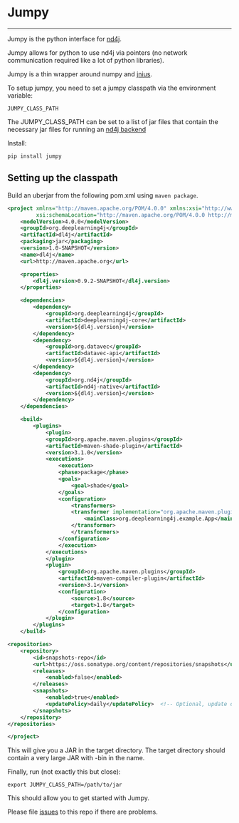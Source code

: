 # Jumpy
--------------------------

Jumpy is the python interface for [nd4j](https://nd4j.org).

Jumpy allows for python to use nd4j via pointers (no network communication required like a lot of python libraries).

Jumpy is a thin wrapper around numpy and [jnius](https://github.com/kivy/pyjnius).

To setup jumpy, you need to set a jumpy classpath via the environment variable:

```
JUMPY_CLASS_PATH
```

The JUMPY_CLASS_PATH can be set to a list of jar files that contain
the necessary jar files for running an [nd4j backend](http://nd4j.org/backend.html)


Install:
```{python}
pip install jumpy
```

Setting up the classpath
--------------------------------------------------

Build an uberjar from the following pom.xml using `maven package`.

```xml
<project xmlns="http://maven.apache.org/POM/4.0.0" xmlns:xsi="http://www.w3.org/2001/XMLSchema-instance"
         xsi:schemaLocation="http://maven.apache.org/POM/4.0.0 http://maven.apache.org/maven-v4_0_0.xsd">
    <modelVersion>4.0.0</modelVersion>
    <groupId>org.deeplearning4j</groupId>
    <artifactId>dl4j</artifactId>
    <packaging>jar</packaging>
    <version>1.0-SNAPSHOT</version>
    <name>dl4j</name>
    <url>http://maven.apache.org</url>

    <properties>
        <dl4j.version>0.9.2-SNAPSHOT</dl4j.version>
    </properties>

    <dependencies>
        <dependency>
            <groupId>org.deeplearning4j</groupId>
            <artifactId>deeplearning4j-core</artifactId>
            <version>${dl4j.version}</version>
        </dependency>
        <dependency>
            <groupId>org.datavec</groupId>
            <artifactId>datavec-api</artifactId>
            <version>${dl4j.version}</version>
        </dependency>
        <dependency>
            <groupId>org.nd4j</groupId>
            <artifactId>nd4j-native</artifactId>
            <version>${dl4j.version}</version>
        </dependency>
    </dependencies>

    <build>
        <plugins>
            <plugin>
            <groupId>org.apache.maven.plugins</groupId>
            <artifactId>maven-shade-plugin</artifactId>
            <version>3.1.0</version>
            <executions>
                <execution>
                <phase>package</phase>
                <goals>
                    <goal>shade</goal>
                </goals>
                <configuration>
                    <transformers>
                    <transformer implementation="org.apache.maven.plugins.shade.resource.ManifestResourceTransformer">
                        <mainClass>org.deeplearning4j.example.App</mainClass>
                    </transformer>
                    </transformers>
                </configuration>
                </execution>
            </executions>
            </plugin>
            <plugin>
                <groupId>org.apache.maven.plugins</groupId>
                <artifactId>maven-compiler-plugin</artifactId>
                <version>3.1</version>
                <configuration>
                    <source>1.8</source>
                    <target>1.8</target>
                </configuration>
            </plugin>
        </plugins>
    </build>

<repositories>
    <repository>
        <id>snapshots-repo</id>
        <url>https://oss.sonatype.org/content/repositories/snapshots</url>
        <releases>
            <enabled>false</enabled>
        </releases>
        <snapshots>
            <enabled>true</enabled>
            <updatePolicy>daily</updatePolicy>  <!-- Optional, update daily -->
        </snapshots>
    </repository>
</repositories>

</project>
```

This will give you a JAR in the target directory. The target directory should contain a very large JAR with -bin in the name.

Finally,  run (not exactly this but close):
```
export JUMPY_CLASS_PATH=/path/to/jar
```

This should allow you to get started with Jumpy.

Please file [issues](https://github.com/deeplearning4j/jumpy/issues) to this repo if there are problems.

